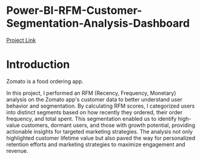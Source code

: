 # Power-BI-RFM-Customer-Segmentation-Analysis-Dashboard
[Project Link](https://app.powerbi.com/view?r=eyJrIjoiMTNiYjQ2MTgtMzQ2NS00NWJjLTlkM2EtNDJiNTcyYTRiOGI1IiwidCI6ImEwN2E1MjljLTRiZGItNGJiNi04NjllLWViNWJmMzFhODI1MyIsImMiOjZ9)
# Introduction
Zomato is a food ordering app.

In this project, I performed an RFM (Recency, Frequency, Monetary) analysis on the Zomato app's customer data to better understand user behavior and segmentation. By calculating RFM scores, I categorized users into distinct segments based on how recently they ordered, their order frequency, and total spent. This segmentation enabled us to identify high-value customers, dormant users, and those with growth potential, providing actionable insights for targeted marketing strategies. The analysis not only highlighted customer lifetime value but also paved the way for personalized retention efforts and marketing strategies to maximize engagement and revenue.
